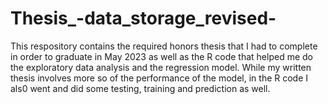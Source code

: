 # Thesis_-data_storage_revised-
This respository contains the required honors thesis that I had to complete in order to graduate in May 2023 as well as the R code that helped me do the exploratory data analysis and the regression model. 
While my written thesis involves more so of the performance of the model, in the R code I als0 went and did some testing, training and prediction as well.
